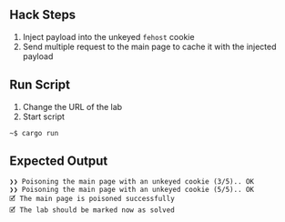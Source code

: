 ## Hack Steps

1. Inject payload into the unkeyed `fehost` cookie
2. Send multiple request to the main page to cache it with the injected payload

## Run Script

1. Change the URL of the lab
2. Start script

```
~$ cargo run
```

## Expected Output

```
❯❯ Poisoning the main page with an unkeyed cookie (3/5).. OK
❯❯ Poisoning the main page with an unkeyed cookie (5/5).. OK
🗹 The main page is poisoned successfully
🗹 The lab should be marked now as solved
```
